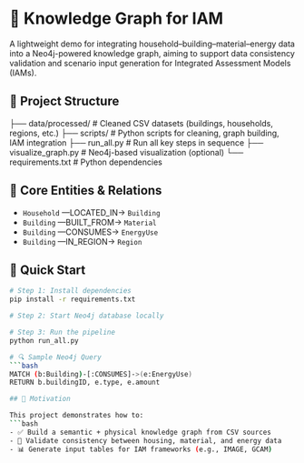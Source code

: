 # 🧠 Knowledge Graph for IAM

A lightweight demo for integrating household–building–material–energy data into a Neo4j-powered knowledge graph, aiming to support data consistency validation and scenario input generation for Integrated Assessment Models (IAMs).

## 📁 Project Structure
├── data/processed/ # Cleaned CSV datasets (buildings, households, regions, etc.) ├── scripts/ # Python scripts for cleaning, graph building, IAM integration ├── run_all.py # Run all key steps in sequence ├── visualize_graph.py # Neo4j-based visualization (optional) └── requirements.txt # Python dependencies

## 🧩 Core Entities & Relations   

- `Household` —LOCATED_IN→ `Building`
- `Building` —BUILT_FROM→ `Material`
- `Building` —CONSUMES→ `EnergyUse`
- `Building` —IN_REGION→ `Region`

## 🚀 Quick Start

```bash
# Step 1: Install dependencies
pip install -r requirements.txt

# Step 2: Start Neo4j database locally

# Step 3: Run the pipeline
python run_all.py

# 🔍 Sample Neo4j Query
```bash
MATCH (b:Building)-[:CONSUMES]->(e:EnergyUse)
RETURN b.buildingID, e.type, e.amount

## 🎯 Motivation

This project demonstrates how to:
```bash
- ✅ Build a semantic + physical knowledge graph from CSV sources  
- 🧪 Validate consistency between housing, material, and energy data  
- 📊 Generate input tables for IAM frameworks (e.g., IMAGE, GCAM)


